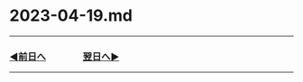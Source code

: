 # 2023-04-19.md

---

### [◀️前日へ](https://github.com/yuasys/chatty-journal/blob/main/2023/04/2023-04-18.md)&emsp;&emsp;&emsp;&emsp;[翌日へ▶️](https://github.com/yuasys/chatty-journal/blob/main/2023/04/2023-04-20.md)

---
